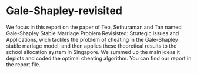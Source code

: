 # Gale-Shapley-revisited

We focus in this report on the paper of Teo, Sethuraman and Tan named Gale-Shapley Stable Marriage Problem Revisisted: Strategic issues and Applications, wich tackles the problem of cheating in the Gale-Shapley stable mariage model, and then applies these theoretical results to the school allocation system in Singapore. We summed up the main ideas it depicts and coded the optimal cheating algorithm. You can find our report in the report file.

